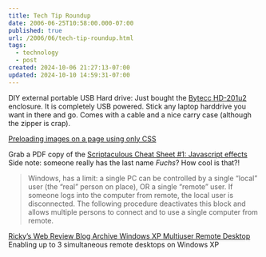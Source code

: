 ```yaml
---
title: Tech Tip Roundup
date: 2006-06-25T10:58:00.000-07:00
published: true
url: /2006/06/tech-tip-roundup.html
tags:
  - technology
  - post
created: 2024-10-06 21:27:13-07:00
updated: 2024-10-10 14:59:31-07:00
---
```


DIY external portable USB Hard drive: Just bought the [Bytecc HD-201u2](http://www.newegg.com/Product/Product.asp?Item=N82E16817145329) enclosure. It is completely USB powered. Stick any laptop harddrive you want in there and go. Comes with a cable and a nice carry case (although the zipper is crap).  
  
[Preloading images on a page using only CSS](http://specere.net/?webtips "Specere Software:  Preloading images on a page using only CSS")  
  
Grab a PDF copy of the [Scriptaculous Cheat Sheet #1: Javascript effects](http://www.slash7.com/articles/2006/04/22/scriptaculous-cheat-sheet-1 "Scriptaculous Cheat Sheet #1") Side note: someone really has the last name _Fuchs_? How cool is that?!  
  

> Windows, has a limit: a single PC can be controlled by a single “local” user (the “real” person on place), OR a single “remote” user. If someone logs into the computer from remote, the local user is disconnected. The following procedure deactivates this block and allows multiple persons to connect and to use a single computer from remote.

  
[Ricky’s Web Review Blog Archive Windows XP Multiuser Remote Desktop](http://riccardo.raneri.it/blog/eng/index.php/2006/04/24/windows-xp-multiuser-remote-desktop/ "Ricky’s Web Review: Blog Archive: Windows XP Multiuser Remote Desktop") Enabling up to 3 simultaneous remote desktops on Windows XP
